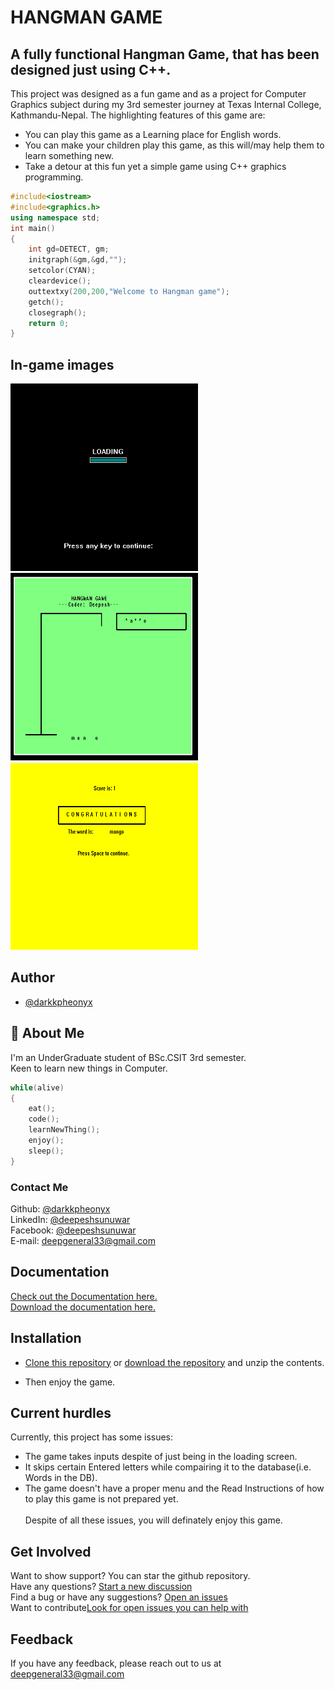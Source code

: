 # HANGMAN GAME

## A fully functional Hangman Game, that has been designed just using C++.

This project was designed as a fun game and as a project for Computer Graphics subject during my 3rd semester journey at Texas Internal College, Kathmandu-Nepal. The highlighting features of this game are:

- You can play this game as a Learning place for English words.
- You can make your children play this game, as this will/may help them to learn something new.
- Take a detour at this fun yet a simple game using C++ graphics programming.

```c++
#include<iostream>
#include<graphics.h>
using namespace std;
int main()
{
    int gd=DETECT, gm;
    initgraph(&gm,&gd,"");
    setcolor(CYAN);
    cleardevice();
    outtextxy(200,200,"Welcome to Hangman game");
    getch();
    closegraph();
    return 0;
}
```

## In-game images

<img src="https://github.com/darkkpheonyx/Hangman-Game/blob/master/Images/Loading%20page.png" alt="loading imgae" height=300 width=300> 

<img src="https://github.com/darkkpheonyx/Hangman-Game/blob/master/Images/Ingame.png" alt="playing game image" height=300 width=300>  

<img src="https://github.com/darkkpheonyx/Hangman-Game/blob/master/Images/result.png" alt="result image" height=300 width=300>

## Author

- [@darkkpheonyx](https://github.com/darkkpheonyx)


## 🚀 About Me

I'm an UnderGraduate student of BSc.CSIT 3rd semester.  
Keen to learn new things in Computer.
```c++
while(alive)
{
    eat();
    code();
    learnNewThing();
    enjoy();
    sleep();
}
```
### Contact Me
Github: [@darkkpheonyx](https://github.com/darkkpheonyx)  
LinkedIn: [@deepeshsunuwar](https://www.linkedin.com/in/deepesh-sunuwar-6237351aa/)  
Facebook: [@deepeshsunuwar](https://www.facebook.com/deepesh.singhsunuwar)  
E-mail: deepgeneral33@gmail.com
## Documentation

[Check out the Documentation here.](https://docs.google.com/document/d/1rvDTdmEmU53e5OW6EzRvbgsiDeGL_p43/edit?usp=drive_link&ouid=107100321595771104912&rtpof=true&sd=true)  
[Download the documentation here.](https://drive.usercontent.google.com/download?id=1rvDTdmEmU53e5OW6EzRvbgsiDeGL_p43&export=download&authuser=0&confirm=t&uuid=bc9f8802-0e56-47e0-9566-329cc9569e25&at=APZUnTWfzmigGL-Yksu_hQjGemRj:1709123909495)

## Installation

- [Clone this repository](https://docs.github.com/en/repositories/creating-and-managing-repositories/cloning-a-repository) or [download the repository](https://github.com/darkkpheonyx/Hangman-Game/archive/refs/heads/master.zip) and unzip the contents.

* Then enjoy the game.

## Current hurdles

Currently, this project has some issues:

- The game takes inputs despite of just being in the loading screen.
- It skips certain Entered letters while compairing it to the database(i.e. Words in the DB).
- The game doesn't have a proper menu and the Read Instructions of how to play this game is not prepared yet.  
  <br>Despite of all these issues, you will definately enjoy this game.

## Get Involved

Want to show support? You can star the github repository.  
Have any questions? [Start a new discussion](https://github.com/darkkpheonyx/Hangman-Game/discussions)  
Find a bug or have any suggestions? [Open an issues](https://github.com/darkkpheonyx/Hangman-Game/issues/new)  
Want to contribute[Look for open issues you can help with](https://github.com/darkkpheonyx/Hangman-Game/issues)

## Feedback

If you have any feedback, please reach out to us at deepgeneral33@gmail.com
